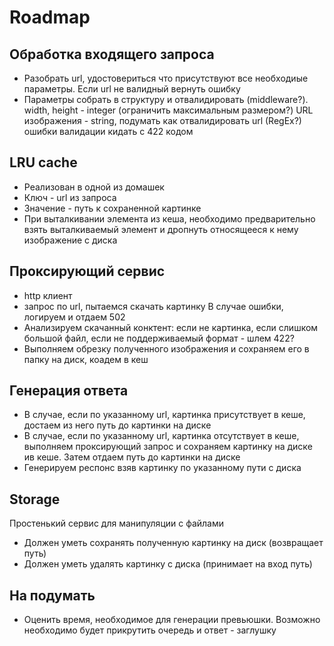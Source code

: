 # Roadmap

## Обработка входящего запроса
- Разобрать url, удостовериться что присутствуют все необходиые параметры. 
Если url не валидный вернуть ошибку
- Параметры собрать в структуру и отвалидировать (middleware?).
width, height - integer (ограничить максимальным размером?)
URL изображения - string, подумать как отвалидировать url (RegEx?)
ошибки валидации кидать с 422 кодом

## LRU cache
- Реализован в одной из домашек
- Ключ - url из запроса
- Значение - путь к сохраненной картинке
- При выталкивании элемента из кеша, необходимо предварительно взять выталкиваемый 
элемент и дропнуть относящееся к нему изображение с диска

## Проксирующий сервис
- http клиент
- запрос по url, пытаемся скачать картинку
В случае ошибки, логируем и отдаем 502
- Анализируем скачанный конктент: если не картинка, если слишком большой файл, 
если не поддерживаемый формат - шлем 422?
- Выполняем обрезку полученного изображения и сохраняем его в папку на диск, коадем в кеш

## Генерация ответа
- В случае, если по указанному url, картинка присутствует в кеше, достаем из него путь до картинки на диске
- В случае, если по указанному url, картинка отсутствует в кеше, выполняем проксирующий запрос и 
сохраняем картинку на диске ив кеше. Затем отдаем путь до картинки на диске
- Генерируем респонс взяв картинку по указанному пути с диска

## Storage
Простенький сервис для манипуляции с файлами
- Должен уметь сохранять полученную картинку на диск (возвращает путь)
- Должен уметь удалять картинку с диска (принимает на вход путь)

## На подумать
- Оценить время, необходимое для генерации превьюшки. Возможно необходимо будет прикрутить очередь и ответ - заглушку